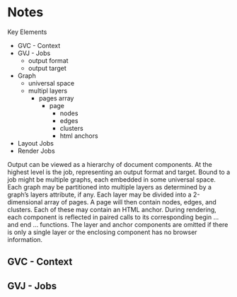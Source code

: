 # Notes

Key Elements
- GVC - Context
- GVJ - Jobs
  - output format 
  - output target
- Graph
  - universal space
  - multipl layers
    - pages array
        - page
          - nodes
          - edges
          - clusters
          - html anchors
- Layout Jobs
- Render Jobs

Output can be viewed as a hierarchy of document components. At the 
highest level is the job, representing an output format and target. 
Bound to a job might be multiple graphs, each embedded in some 
universal space. Each graph may be partitioned into multiple layers 
as determined by a graph’s layers attribute, if any. Each layer may 
be divided into a 2-dimensional array of pages. A page will then 
contain nodes, edges, and clusters. Each of these may contain an 
HTML anchor. During rendering, each component is reflected in paired 
calls to its corresponding begin ... and end ... functions. The layer 
and anchor components are omitted if there is only a single layer or 
the enclosing component has no browser information.


## GVC - Context


## GVJ - Jobs


#
